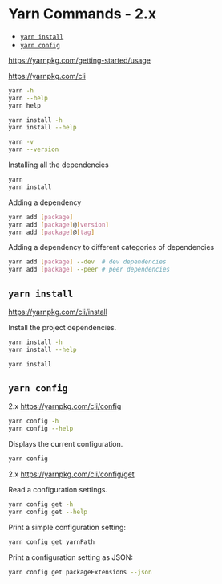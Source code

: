 <!-- omit in toc -->
# Yarn Commands - 2.x

- [`yarn install`](#yarn-install)
- [`yarn config`](#yarn-config)

<https://yarnpkg.com/getting-started/usage>

<https://yarnpkg.com/cli>

```bash
yarn -h
yarn --help
yarn help

yarn install -h
yarn install --help
```

```bash
yarn -v
yarn --version
```

Installing all the dependencies

```bash
yarn
yarn install
```

Adding a dependency

```bash
yarn add [package]
yarn add [package]@[version]
yarn add [package]@[tag]
```

Adding a dependency to different categories of dependencies

```bash
yarn add [package] --dev  # dev dependencies
yarn add [package] --peer # peer dependencies
```

## `yarn install`

<https://yarnpkg.com/cli/install>

Install the project dependencies.

```bash
yarn install -h
yarn install --help
```

```bash
yarn install
```

## `yarn config`

2.x <https://yarnpkg.com/cli/config>

```bash
yarn config -h
yarn config --help
```

Displays the current configuration.

```bash
yarn config
```

2.x <https://yarnpkg.com/cli/config/get>

Read a configuration settings.

```bash
yarn config get -h
yarn config get --help
```

Print a simple configuration setting:

```bash
yarn config get yarnPath
```

Print a configuration setting as JSON:

```bash
yarn config get packageExtensions --json
```
